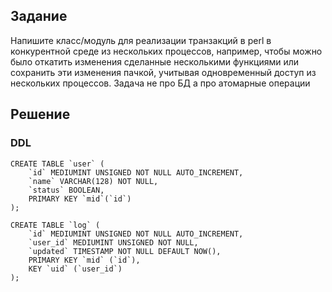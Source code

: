 ## Задание

Напишите класс/модуль для реализации транзакций в perl в конкурентной среде из нескольких процессов,
например, чтобы можно было откатить изменения сделанные несколькими функциями или сохранить
эти изменения пачкой, учитывая одновременный доступ из нескольких процессов.
Задача не про БД а про атомарные операции

## Решение

### DDL

```
CREATE TABLE `user` (
    `id` MEDIUMINT UNSIGNED NOT NULL AUTO_INCREMENT,
    `name` VARCHAR(128) NOT NULL,
    `status` BOOLEAN,
    PRIMARY KEY `mid`(`id`)
);
```

```
CREATE TABLE `log` (
    `id` MEDIUMINT UNSIGNED NOT NULL AUTO_INCREMENT,
    `user_id` MEDIUMINT UNSIGNED NOT NULL,
    `updated` TIMESTAMP NOT NULL DEFAULT NOW(),
    PRIMARY KEY `mid` (`id`),
    KEY `uid` (`user_id`)
);
```

